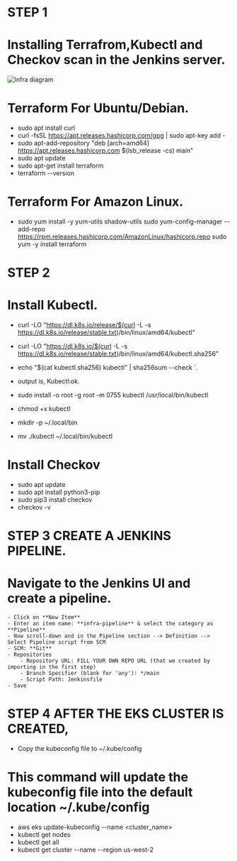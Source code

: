 # STEP 1
 # Installing Terrafrom,Kubectl and Checkov scan in the Jenkins server.
 
 ![Infra diagram](https://github.com/Ikechukwu980/cicd-deployment-with-JavaApp-Terraform/assets/106882590/e891883e-3160-42e4-9653-6d88eb1c3905)
 
  # Terraform For Ubuntu/Debian.
   -  sudo apt install curl
   - curl -fsSL https://apt.releases.hashicorp.com/gpg | sudo apt-key add -
   - sudo apt-add-repository "deb [arch=amd64] https://apt.releases.hashicorp.com $(lsb_release -cs) main"
   - sudo apt update 
   - sudo apt-get install terraform 
   - terraform --version

 # Terraform For Amazon Linux.
  
- sudo yum install -y yum-utils shadow-utils
  sudo yum-config-manager --add-repo https://rpm.releases.hashicorp.com/AmazonLinux/hashicorp.repo
  sudo yum -y install terraform
  
# STEP 2

 # Install Kubectl.
  - curl -LO "https://dl.k8s.io/release/$(curl -L -s https://dl.k8s.io/release/stable.txt)/bin/linux/amd64/kubectl" 
  - curl -LO "https://dl.k8s.io/$(curl -L -s https://dl.k8s.io/release/stable.txt)/bin/linux/amd64/kubectl.sha256" 
  - echo "$(cat kubectl.sha256)  kubectl" | sha256sum --check `.  
  - output is, Kubectl:ok.
  
  - sudo install -o root -g root -m 0755 kubectl /usr/local/bin/kubectl 
  - chmod +x kubectl 
  - mkdir -p ~/.local/bin 
  - mv ./kubectl ~/.local/bin/kubectl

# Install Checkov 
 - sudo apt update
 - sudo apt install python3-pip
 - sudo pip3 install checkov
 - checkov -v
  
  # STEP 3 CREATE A JENKINS PIPELINE.
 # Navigate to the Jenkins UI and create a pipeline.
    - Click on **New Item**
    - Enter an item name: **infra-pipeline** & select the category as **Pipeline**
    - Now scroll-down and in the Pipeline section --> Definition --> Select Pipeline script from SCM
    - SCM: **Git**
    - Repositories
        - Repository URL: FILL YOUR OWN REPO URL (that we created by importing in the first step)
        - Branch Specifier (blank for 'any'): */main
        - Script Path: Jenkinsfile
    - Save
  
  
  
  # STEP 4 AFTER THE EKS CLUSTER IS CREATED,
  
   - Copy the kubeconfig file to ~/.kube/config
  
  # This command will update the kubeconfig file into the default location ~/.kube/config
  - aws eks update-kubeconfig --name <cluster_name> 
  - kubectl get nodes
  - kubectl get all 
  - kubectl get cluster --name <name of cluster> --region us-west-2

  
